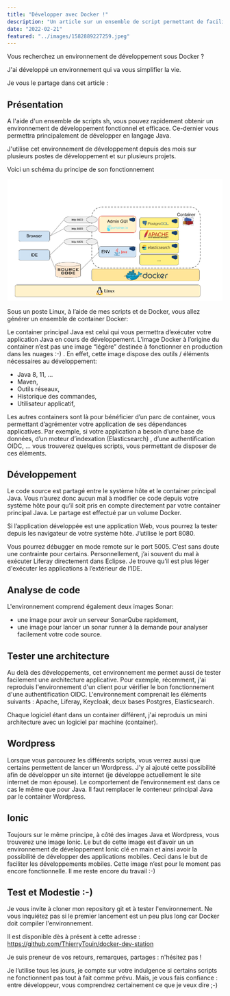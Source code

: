 ```yaml
---
title: "Développer avec Docker !"
description: "Un article sur un ensemble de script permettant de faciliter mon usage de docker." 
date: "2022-02-21"
featured: "../images/1582889227259.jpeg"
---
```


Vous recherchez un environnement de développement sous Docker ?

J'ai développé un environnement qui va vous simplifier la vie.

Je vous le partage dans cet article : 

## Présentation

A l'aide d'un ensemble de scripts sh, vous pouvez rapidement obtenir un environnement de développement fonctionnel et efficace. Ce-dernier vous permettra principalement de développer en langage Java.

J'utilise cet environnement de développement depuis des mois sur plusieurs postes de développement et sur plusieurs projets.

Voici un schéma du principe de son fonctionnement

![docker-dev-station-schema](../images/1581932078634.png)

Sous un poste Linux, à l’aide de mes scripts et de Docker, vous allez générer un ensemble de container Docker:

Le container principal Java est celui qui vous permettra d’exécuter votre application Java en cours de développement. L’image Docker à l’origine du container n’est pas une image “légère” destinée à fonctionner en production dans les nuages :-) . En effet, cette image dispose des outils / éléments nécessaires au développement:

- Java 8, 11, ...
- Maven,
- Outils réseaux,
- Historique des commandes, 
- Utilisateur applicatif,

Les autres containers sont là pour bénéficier d’un parc de container, vous permettant d’agrémenter votre application de ses dépendances applicatives. Par exemple, si votre application a besoin d’une base de données, d’un moteur d’indexation (Elasticsearch) , d’une authentification OIDC, … vous trouverez quelques scripts, vous permettant de disposer de ces éléments.

## Développement

Le code source est partagé entre le système hôte et le container principal Java. Vous n’aurez donc aucun mal à modifier ce code depuis votre système hôte pour qu’il soit pris en compte directement par votre container principal Java. Le partage est effectué par un volume Docker.

Si l’application développée est une application Web, vous pourrez la tester depuis les navigateur de votre système hôte. J’utilise le port 8080.

Vous pourrez débugger en mode remote sur le port 5005. C’est sans doute une contrainte pour certains. Personnellement, j’ai souvent du mal à exécuter Liferay directement dans Eclipse. Je trouve qu’il est plus léger d'exécuter les applications à l’extérieur de l’IDE.

## Analyse de code 

L'environnement comprend également deux images Sonar:

- une image pour avoir un serveur SonarQube rapidement,
- une image pour lancer un sonar runner à la demande pour analyser facilement votre code source.

## Tester une architecture 

Au delà des développements, cet environnement me permet aussi de tester facilement une architecture applicative. Pour exemple, récemment, j'ai reproduis l'environnement d'un client pour vérifier le bon fonctionnement d'une authentification OIDC. L'environnement comprenait les éléments suivants : Apache, Liferay, Keycloak, deux bases Postgres, Elasticsearch.

Chaque logiciel étant dans un container différent, j'ai reproduis un mini architecture avec un logiciel par machine (container).

## Wordpress

Lorsque vous parcourez les différents scripts, vous verrez aussi que certains permettent de lancer un Wordpress. J'y ai ajouté cette possibilité afin de développer un site internet (je développe actuellement le site internet de mon épouse). Le comportement de l’environnement est dans ce cas le même que pour Java. Il faut remplacer le conteneur principal Java par le container Wordpress.

## Ionic

Toujours sur le même principe, à côté des images Java et Wordpress, vous trouverez une image Ionic. Le but de cette image est d’avoir un un environnement de développement Ionic clé en main et ainsi avoir la possibilité de développer des applications mobiles. Ceci dans le but de faciliter les développements mobiles. Cette image n’est pour le moment pas encore fonctionnelle. Il me reste encore du travail :-)

## Test et Modestie :-)

Je vous invite à cloner mon repository git et à tester l'environnement. Ne vous inquiétez pas si le premier lancement est un peu plus long car Docker doit compiler l'environnement.

Il est disponible dès à présent à cette adresse : https://github.com/ThierryTouin/docker-dev-station

Je suis preneur de vos retours, remarques, partages : n'hésitez pas ! 

Je l’utilise tous les jours, je compte sur votre indulgence si certains scripts ne fonctionnent pas tout à fait comme prévu. Mais, je vous fais confiance : entre développeur, vous comprendrez certainement ce que je veux dire ;-)
